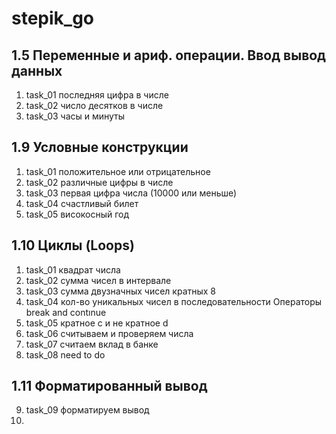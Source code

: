 # stepik_go
## 1.5 Переменные и ариф. операции. Ввод вывод данных
1. task_01 последняя цифра в числе
2. task_02 число десятков в числе
3. task_03 часы и минуты
## 1.9 Условные конструкции
1. task_01 положительное или отрицательное
2. task_02 различные цифры в числе
3. task_03 первая цифра числа (10000 или меньше)
4. task_04 счастливый билет
5. task_05 високосный год
## 1.10 Циклы (Loops)
1. task_01 квадрат числа
2. task_02  сумма чисел в интервале
3. task_03 сумма двузначных чисел кратных 8
4. task_04 кол-во уникальных чисел в последовательности
Операторы break and contınue
5. task_05 кратное c и не кратное d
6. task_06 считываем и проверяем числа
7. task_07 считаем вклад в банке
8. task_08 need to do
## 1.11 Форматированный вывод
9. task_09 форматируем вывод
10. 





